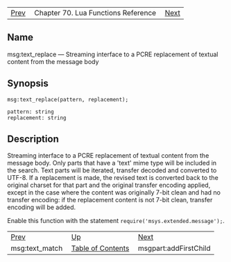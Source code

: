 |     |     |     |
| --- | --- | --- |
| [Prev](lua.ref.msg_text_match)  | Chapter 70. Lua Functions Reference |  [Next](lua.ref.msgpart_addFirstChild) |

<a name="lua.ref.msg_text_replace"></a>
## Name

msg:text_replace — Streaming interface to a PCRE replacement of textual content from the message body

<a name="idp17001888"></a>
## Synopsis

`msg:text_replace(pattern, replacement);`

```
pattern: string
replacement: string
```
<a name="idp17004832"></a>
## Description

Streaming interface to a PCRE replacement of textual content from the message body. Only parts that have a 'text' mime type will be included in the search. Text parts will be iterated, transfer decoded and converted to UTF-8\. If a replacement is made, the revised text is converted back to the original charset for that part and the original transfer encoding applied, except in the case where the content was originally 7-bit clean and had no transfer encoding: if the replacement content is not 7-bit clean, transfer encoding will be added.

Enable this function with the statement `require('msys.extended.message');`.

|     |     |     |
| --- | --- | --- |
| [Prev](lua.ref.msg_text_match)  | [Up](lua.function.details) |  [Next](lua.ref.msgpart_addFirstChild) |
| msg:text_match  | [Table of Contents](index) |  msgpart:addFirstChild |

